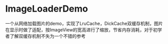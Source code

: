 # ImageLoaderDemo
一个从网络加载图片的demo，实现了LruCache，DickCache双缓存机制，图片在显示时做了适配，按ImageView的宽高进行了缩放，节省内存消耗，对于初学者了解双缓存机制不失为一个不错的参考
